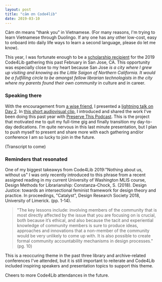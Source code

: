```yaml
---
layout: post
title: "cảm ơn Code4lib"
date: 2019-03-10
---
```


Cảm ơn means "thank you" in Vietnamese. (For many reasons, I'm trying to learn Vietnamese through Duolingo. If any one has any other low-cost, easy to onboard into daily life ways to learn a second language, please do let me know).

This year, I was fortunate enough to be a [scholarship recipient](https://2019.code4lib.org/general-info/scholarships) for the 2019 Code4Lib gathering this past February in San Jose, CA. This opportunity was especially close to my heart because San Jose _is a city where I grew up visiting and knowing as the Little Saigon of Northern California. It would be a fulfilling circle to be amongst fellow librarian technologists in the city where my parents found their own community_ in culture and in career.

### Speaking there
With the encouragement from [a wise friend](https://ashleyblewer.com/), I presented a [lightning talk on Day 2](https://wiki.code4lib.org/Code4Lib2019_Lightning_Talks#Day_2_-_February_21.2C_2019). In [this short audiovisual clip](https://youtu.be/GDC7nxtdG3s?t=920), I introduced and shared the work I've been doing this past year with [Preserve This Podcast](http://preservethispodcast.org/). This is the project that motivated me to quit my full-time gig and finally transition my day-to-day dedications. I'm quite nervous in this last minute presentation, but I plan to push myself to present and share more with each gathering and/or conference I am so lucky to join in the future.

(Transcript to come)

### Reminders that resonated
One of my biggest takeawys from Code4Lib 2019:"Nothing about us, without us"
I was only recently introduced to this phrase from a recent assigned reading in my current University of Washington MLIS course, Design Methods for Librarianship: Constanza-Chock, S. (2018). Design Justice: towards an intersectional feminist framework for design theory and practice. In proceedings, "Catalyst", Design Research Society 2018, University of Limerick. (pp. 1-14).

>"The key lessons include: involving members of the community that is most directly affected by the issue that you are focusing on is crucial, both because it’s ethical, and also because the tacit and experiential knowledge of community members is sure to produce ideas, approaches and innovations that a non-member of the community would be very unlikely to come up with. It is also possible to create formal community accountability mechanisms in design processes." (pg. 10)

This is a reoccuring theme in the past three library and archive-related conferences I've attended, but it is still important to reiterate and Code4Lib included inspiring speakers and presentation topics to support this theme.

Cheers to more Code4Lib attendances in the future. 





